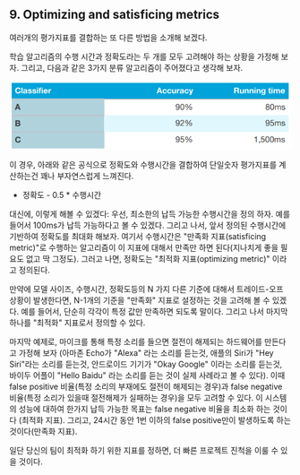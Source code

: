 ## 9. Optimizing and satisficing metrics

여러개의 평가지표를 결합하는 또 다른 방법을 소개해 보겠다.

학습 알고리즘의 수행 시간과 정확도라는 두 개를 모두 고려해야 하는 상황을 가정해 보자. 그리고, 다음과 같은 3가지 분류 알고리즘이 주어졌다고 생각해 보자.

<div style="text-align=center">
  <img src="img/9_1.PNG"/>
</div>

이 경우, 아래와 같은 공식으로 정확도와 수행시간을 결합하여 단일숫자 평가지표를 계산하는건 꽤나 부자연스럽게 느껴진다.
- 정확도 - 0.5 * 수행시간

대신에, 이렇게 해볼 수 있겠다: 우선, 최소한의 납득 가능한 수행시간을 정의 하자. 예를 들어서 100ms가 납득 가능하다고 볼 수 있겠다. 그리고 나서, 앞서 정의된 수행시간에 기반하여 정확도를 최대화 해보자. 여기서 수행시간은 "만족화 지표(satisficing metric)"로 수행하는 알고리즘이 이 지표에 대해서 만족만 하면 된다(지나치게 좋을 필요도 없고 딱 그정도). 그러고 나면, 정확도는 "최적화 지표(optimizing metric)" 이라고 정의된다.  

만약에 모델 사이즈, 수행시간, 정확도등의 N 가지 다른 기준에 대해서 트레이드-오프 상황이 발생한다면, N-1개의 기준을 "만족화" 지표로 설정하는 것을 고려해 볼 수 있겠다. 예를 들어서, 단순히 각각이 특정 값만 만족하면 되도록 말이다. 그리고 나서 마지막 하나를 "최적화" 지표로서 정의할 수 있다.

마지막 예제로, 마이크를 통해 특정 소리를 들으면 절전이 해제되는 하드웨어를 만든다고 가정해 보자 (아마존 Echo가 "Alexa" 라는 소리를 듣는것, 애플의 Siri가 "Hey Siri"라는 소리를 듣는것, 안드로이드 기기가 "Okay Google" 이라는 소리를 듣는것, 바이두 어플이 "Hello Baidu" 라는 소리를 듣는 것이 실제 사례라고 볼 수 있다). 이때 false positive 비율(특정 소리의 부재에도 절전이 해제되는 경우)과 false negative 비율(특정 소리가 있을때 절전해제가 실패하는 경우)을 모두 고려할 수 있다. 이 시스템의 성능에 대하여 한가지 납득 가능한 목표는 false negative 비율을 최소화 하는 것이다 (최적화 지표). 그리고, 24시간 동안 1번 이하의 false positive만이 발생하도록 하는 것이다(만족화 지표).

일단 당신의 팀이 최적화 하기 위한 지표를 정하면, 더 빠른 프로젝트 진척을 이룰 수 있을 것이다.
